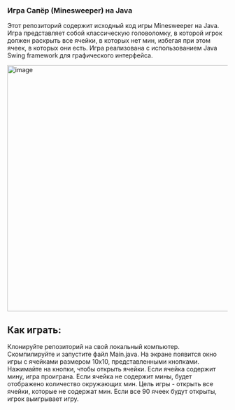 ### Игра Сапёр (Minesweeper) на Java

Этот репозиторий содержит исходный код игры Minesweeper на Java. Игра представляет собой классическую головоломку, в которой игрок должен раскрыть все ячейки, в которых нет мин, избегая при этом ячеек, в которых они есть. Игра реализована с использованием Java Swing framework для графического интерфейса.

<img width="562" alt="image" src="https://github.com/Alexandr100RB/minesweeper/assets/52191329/1e3e5284-197d-409b-909b-0807a65b8019">

## Как играть:
Клонируйте репозиторий на свой локальный компьютер.
Скомпилируйте и запустите файл Main.java.
На экране появится окно игры с ячейками размером 10х10, представленными кнопками.
Нажимайте на кнопки, чтобы открыть ячейки. Если ячейка содержит мину, игра проиграна. Если ячейка не содержит мины, будет отображено количество окружающих мин.
Цель игры - открыть все ячейки, которые не содержат мин. Если все 90 ячеек будут открыты, игрок выигрывает игру.
